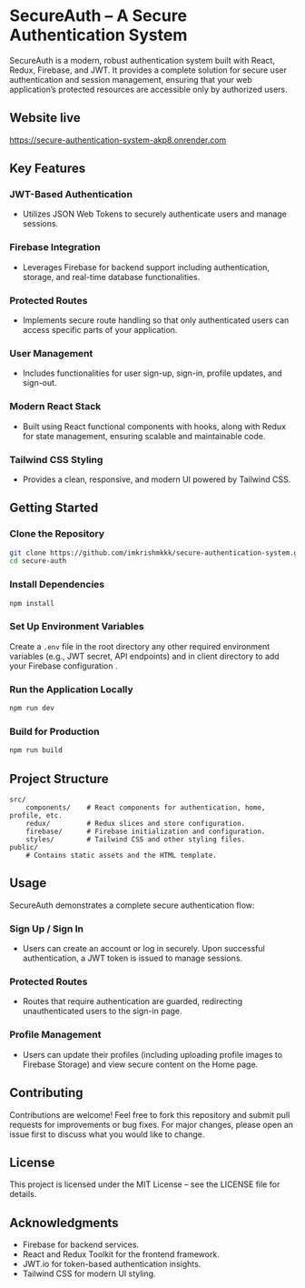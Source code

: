 # SecureAuth – A Secure Authentication System

SecureAuth is a modern, robust authentication system built with React, Redux, Firebase, and JWT. It provides a complete solution for secure user authentication and session management, ensuring that your web application’s protected resources are accessible only by authorized users.

## Website live
https://secure-authentication-system-akp8.onrender.com

## Key Features

### JWT-Based Authentication
- Utilizes JSON Web Tokens to securely authenticate users and manage sessions.

### Firebase Integration
- Leverages Firebase for backend support including authentication, storage, and real-time database functionalities.

### Protected Routes
- Implements secure route handling so that only authenticated users can access specific parts of your application.

### User Management
- Includes functionalities for user sign-up, sign-in, profile updates, and sign-out.

### Modern React Stack
- Built using React functional components with hooks, along with Redux for state management, ensuring scalable and maintainable code.

### Tailwind CSS Styling
- Provides a clean, responsive, and modern UI powered by Tailwind CSS.

## Getting Started

### Clone the Repository
```bash
git clone https://github.com/imkrishmkkk/secure-authentication-system.git
cd secure-auth
```

### Install Dependencies
```bash
npm install
```

### Set Up Environment Variables
Create a `.env` file in the root directory any other required environment variables (e.g., JWT secret, API endpoints) and in client directory  to add your Firebase configuration .

### Run the Application Locally
```bash
npm run dev
```

### Build for Production
```bash
npm run build
```

## Project Structure

```
src/
    components/    # React components for authentication, home, profile, etc.
    redux/         # Redux slices and store configuration.
    firebase/      # Firebase initialization and configuration.
    styles/        # Tailwind CSS and other styling files.
public/
    # Contains static assets and the HTML template.
```

## Usage

SecureAuth demonstrates a complete secure authentication flow:

### Sign Up / Sign In
- Users can create an account or log in securely. Upon successful authentication, a JWT token is issued to manage sessions.

### Protected Routes
- Routes that require authentication are guarded, redirecting unauthenticated users to the sign-in page.

### Profile Management
- Users can update their profiles (including uploading profile images to Firebase Storage) and view secure content on the Home page.

## Contributing

Contributions are welcome! Feel free to fork this repository and submit pull requests for improvements or bug fixes. For major changes, please open an issue first to discuss what you would like to change.

## License

This project is licensed under the MIT License – see the LICENSE file for details.

## Acknowledgments

- Firebase for backend services.
- React and Redux Toolkit for the frontend framework.
- JWT.io for token-based authentication insights.
- Tailwind CSS for modern UI styling.
